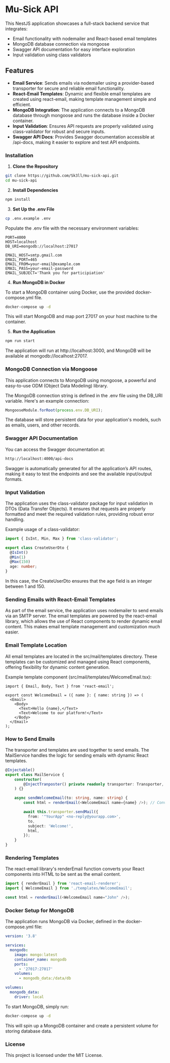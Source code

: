 # Mu-Sick API

This NestJS application showcases a full-stack backend service that integrates:

- Email functionality with nodemailer and React-based email templates
- MongoDB database connection via mongoose
- Swagger API documentation for easy interface exploration
- Input validation using class validators

## Features

- **Email Service**: Sends emails via nodemailer using a provider-based transporter for secure and reliable email functionality.
- **React-Email Templates**: Dynamic and flexible email templates are created using react-email, making template management simple and efficient.
- **MongoDB Integration**: The application connects to a MongoDB database through mongoose and runs the database inside a Docker container.
- **Input Validation**: Ensures API requests are properly validated using class-validator for robust and secure inputs.
- **Swagger API Docs**: Provides Swagger documentation accessible at /api-docs, making it easier to explore and test API endpoints.

### Installation

1. **Clone the Repository**

```bash
git clone https://github.com/Sk3ll/mu-sick-api.git
cd mu-sick-api
```

2. **Install Dependencies**

```bash
npm install
```

3. **Set Up the .env File**

```bash
cp .env.example .env
```

Populate the .env file with the necessary environment variables:

```env
PORT=4000
HOST=localhost
DB_URI=mongodb://localhost:27017

EMAIL_HOST=smtp.gmail.com
EMAIL_PORT=465
EMAIL_FROM=your-email@example.com
EMAIL_PASS=your-email-password
EMAIL_SUBJECT='Thank you for participiation'
```

4. **Run MongoDB in Docker**

To start a MongoDB container using Docker, use the provided docker-compose.yml file.

```bash
docker-compose up -d
```

This will start MongoDB and map port 27017 on your host machine to the container.

5. **Run the Application**

```bash
npm run start
```

The application will run at http://localhost:3000, and MongoDB will be available at mongodb://localhost:27017.

### MongoDB Connection via Mongoose

This application connects to MongoDB using mongoose, a powerful and easy-to-use ODM (Object Data Modeling) library.

The MongoDB connection string is defined in the .env file using the DB_URI variable. Here's an example connection:

```ts
MongooseModule.forRoot(process.env.DB_URI);
```

The database will store persistent data for your application's models, such as emails, users, and other records.

### Swagger API Documentation

You can access the Swagger documentation at:

```bash
http://localhost:4000/api-docs
```

Swagger is automatically generated for all the application’s API routes, making it easy to test the endpoints and see the available input/output formats.

### Input Validation
The application uses the class-validator package for input validation in DTOs (Data Transfer Objects). It ensures that requests are properly formatted and meet the required validation rules, providing robust error handling.

Example usage of a class-validator:

```ts
import { IsInt, Min, Max } from 'class-validator';

export class CreateUserDto {
  @IsInt()
  @Min(1)
  @Max(150)
  age: number;
}
```

In this case, the CreateUserDto ensures that the age field is an integer between 1 and 150.

### Sending Emails with React-Email Templates
As part of the email service, the application uses nodemailer to send emails via an SMTP server. The email templates are powered by the react-email library, which allows the use of React components to render dynamic email content. This makes email template management and customization much easier.

### Email Template Location

All email templates are located in the src/mail/templates directory. These templates can be customized and managed using React components, offering flexibility for dynamic content generation.

Example template component (src/mail/templates/WelcomeEmail.tsx):

```tsx
import { Email, Body, Text } from 'react-email';

export const WelcomeEmail = ({ name }: { name: string }) => (
  <Email>
    <Body>
      <Text>Hello {name},</Text>
      <Text>Welcome to our platform!</Text>
    </Body>
  </Email>
);
```

### How to Send Emails

The transporter and templates are used together to send emails. The MailService handles the logic for sending emails with dynamic React templates.

```typescript
@Injectable()
export class MailService {
    constructor(
        @InjectTranposter() private readonly transporter: Transporter,
    ) {}

    async sendWelcomeEmail(to: string, name: string) {
        const html = renderEmail(<WelcomeEmail name={name} />); // Convert React template to HTML

        await this.transporter.sendMail({
          from: '"YourApp" <no-reply@yourapp.com>',
          to,
          subject: 'Welcome!',
          html,
        });
    }
}
```

### Rendering Templates
The react-email library's renderEmail function converts your React components into HTML to be sent as the email content.

```typescript
import { renderEmail } from 'react-email-renderer';
import { WelcomeEmail } from './templates/WelcomeEmail';

const html = renderEmail(<WelcomeEmail name="John" />);
```

### Docker Setup for MongoDB

The application runs MongoDB via Docker, defined in the docker-compose.yml file:

```yaml
version: '3.8'

services:
  mongodb:
    image: mongo:latest
    container_name: mongodb
    ports:
      - '27017:27017'
    volumes:
      - mongodb_data:/data/db

volumes:
  mongodb_data:
    driver: local
```

To start MongoDB, simply run:

```bash
docker-compose up -d
```

This will spin up a MongoDB container and create a persistent volume for storing database data.

### License

This project is licensed under the MIT License.

